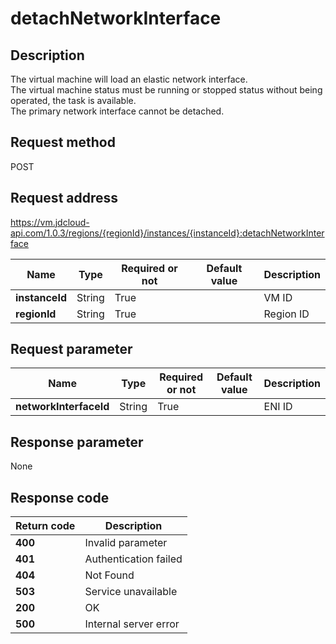 # detachNetworkInterface


## Description
The virtual machine will load an elastic network interface. <br>
The virtual machine status must be running or stopped status without being operated, the task is available. <br>
The primary network interface cannot be detached.


## Request method
POST

## Request address
https://vm.jdcloud-api.com/1.0.3/regions/{regionId}/instances/{instanceId}:detachNetworkInterface

|Name|Type|Required or not|Default value|Description|
|---|---|---|---|---|
|**instanceId**|String|True| |VM ID|
|**regionId**|String|True| |Region ID|

## Request parameter
|Name|Type|Required or not|Default value|Description|
|---|---|---|---|---|
|**networkInterfaceId**|String|True| |ENI ID|


## Response parameter
None



## Response code
|Return code|Description|
|---|---|
|**400**|Invalid parameter|
|**401**|Authentication failed|
|**404**|Not Found  |
|**503**|Service unavailable|
|**200**|OK|
|**500**|Internal server error|
